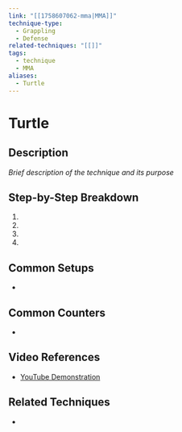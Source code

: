 ```yaml
---
link: "[[1758607062-mma|MMA]]"
technique-type:
  - Grappling
  - Defense
related-techniques: "[[]]"
tags:
  - technique
  - MMA
aliases:
  - Turtle
---
```

# Turtle

## Description
*Brief description of the technique and its purpose*

## Step-by-Step Breakdown
1. 
2. 
3. 
4. 

## Common Setups
- 

## Common Counters
- 

## Video References
- [YouTube Demonstration]()

## Related Techniques
- 